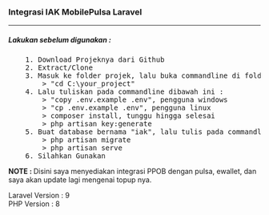 <h3>Integrasi IAK MobilePulsa Laravel</h3>

<hr>

<h5>Lakukan sebelum digunakan : </h5>
<pre>
    1. Download Projeknya dari Github
    2. Extract/Clone
    3. Masuk ke folder projek, lalu buka commandline di folder tersebut, bisa juga dengan menggunakan
        > "cd C:\your_project"
    4. Lalu tuliskan pada commandline dibawah ini :
        > "copy .env.example .env", pengguna windows
        > "cp .env.example .env", pengguna linux
        > composer install, tunggu hingga selesai
        > php artisan key:generate
    5. Buat database bernama "iak", lalu tulis pada commandline dibawah ini :
        > php artisan migrate
        > php artisan serve
    6. Silahkan Gunakan
</pre>

<p>
    <strong>NOTE : </strong> Disini saya menyediakan integrasi PPOB dengan pulsa, ewallet, dan saya akan update lagi mengenai topup nya.
</p>

<p>
    Laravel Version : 9 <br>
    PHP Version : 8
</p>
